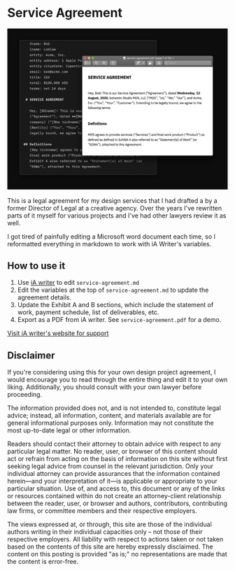 # Service Agreement

![markdown and pdf screenshot](_img/demo.png)

This is a legal agreement for my design services that I had drafted a by a former Director of Legal at a creative agency. Over the years I've rewritten parts of it myself for various projects and I've had other lawyers review it as well. 

I got tired of painfully editing a Microsoft word document each time, so I reformatted everything in markdown to work with iA Writer's variables.

## How to use it
1. Use [iA writer](https://ia.net/writer) to edit `service-agreement.md`
2. Edit the variables at the top of `service-agreement.md` to update the agreement details.
3. Update the Exhibit A and B sections, which include the statement of work, payment schedule, list of deliverables, etc.
4. Export as a PDF from iA writer. See `service-agreement.pdf` for a demo.

[Visit iA writer's website for support](https://ia.net/writer/support)

## Disclaimer
If you're considering using this for your own design project agreement, I would encourage you to read through the entire thing and edit it to your own liking. Additionally, you should consult with your own lawyer before proceeding.

The information provided does not, and is not intended to, constitute legal advice; instead, all information, content, and materials available are for general informational purposes only. Information may not constitute the most up-to-date legal or other information.

Readers should contact their attorney to obtain advice with respect to any particular legal matter. No reader, user, or browser of this content should act or refrain from acting on the basis of information on this site without first seeking legal advice from counsel in the relevant jurisdiction. Only your individual attorney can provide assurances that the information contained herein—and your interpretation of it—is applicable or appropriate to your particular situation. Use of, and access to, this document or any of the links or resources contained within do not create an attorney-client relationship between the reader, user, or browser and authors, contributors, contributing law firms, or committee members and their respective employers. 

The views expressed at, or through, this site are those of the individual authors writing in their individual capacities only – not those of their respective employers. All liability with respect to actions taken or not taken based on the contents of this site are hereby expressly disclaimed. The content on this posting is provided "as is;" no representations are made that the content is error-free.